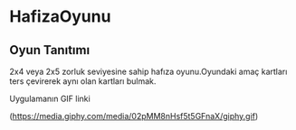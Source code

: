 # HafizaOyunu

## Oyun Tanıtımı

2x4 veya 2x5 zorluk seviyesine sahip hafıza oyunu.Oyundaki amaç kartları ters çevirerek aynı olan kartları bulmak.

Uygulamanın  GIF linki

(https://media.giphy.com/media/02pMM8nHsf5t5GFnaX/giphy.gif)


